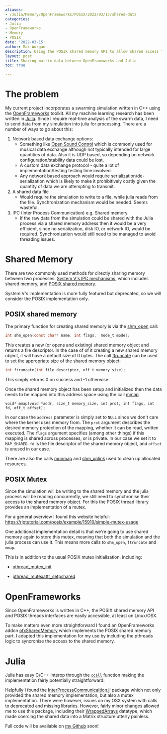 ```yaml
---
aliases:
- /Julia/Memory/OpenFrameworks/POSIX/2022/03/15/shared-data
categories:
- Julia
- OpenFrameworks
- Memory
- POSIX
date: '2022-03-15'
author: Max Worgan
description: Using the POSIX shared memory API to allow shared access to swarm data
layout: post
title: Sharing matrix data between OpenFrameworks and Julia
toc: true

---
```


# The problem

My current project incorporates a swarming simulation written in C++ using the [OpenFrameworks](http://openframeworks.cc) toolkit. All my machine learning research has been written in [Julia](https://julialang.org/). Since I require real-time analysis of the swarm data, I need to send data from my simulation into julia for processing. There are a number of ways to go about this:

1. Network based data exchange options:
    - Something like [Open Sound Control](https://en.wikipedia.org/wiki/Open_Sound_Control) which is commonly used for musical data exchange although not typically intended for large quantities of data. Also it is UDP based, so depending on network configuration/stability data could be lost.
    - A custom data exchange protocol - quite a lot of implementation/testing testing time involved.
    - Any network based approach would require serialization/de-serialization which is likely to make it prohibitively costly given the quantity of data we are attempting to transmit.
2. A shared data file
    - Would require the simulation to write to a file, while julia reads from the file. Synchronization mechanism would be needed. Seems wasteful.
3. IPC (Inter Process Communication) e.g. Shared memory
    - If the raw data from the simulation could be shared with the Julia process via a shared memory address then it would be a very efficient, since no serialization, disk IO, or network IO, would be required. Synchronization would still need to be managed to avoid threading issues.


# Shared Memory
There are two commonly used methods for directly sharing memory between two processes: [System V's IPC mechanisms](https://man7.org/linux/man-pages/man7/sysvipc.7.html), which includes shared memory, and [POSIX shared memory](https://man7.org/linux/man-pages/man7/shm_overview.7.html). 

System V's implementation is more fully featured but deprecated, so we will consider the POSIX implementation only.

## POSIX shared memory

The primary function for creating shared memory is via the [shm_open](https://man7.org/linux/man-pages/man3/shm_open.3.html) call:

```c
int shm_open(const char* name, int flags,  mode_t mode);
```
This creates a new (or opens and existing) shared memory object and returns a file descriptor. In the case of of it creating a new shared memory object, it will have a default size of 0 bytes. The call [ftruncate](https://man7.org/linux/man-pages/man3/ftruncate.3p.html) can be used to set the appropriate size of the shared memory object:

```c
int ftruncate(int file_descriptor, off_t memory_size);
```
This simply returns 0 on success and -1 otherwise.

Once the shared memory object has been setup and initialized then the data needs to be mapped into this address space using the call [mmap](https://man7.org/linux/man-pages/man2/mmap.2.html)

```
void* mmap(void *addr, size_t memory_size, int prot, int flags, int fd, off_t offset);
```
In our case the `address` parameter is simply set to `NULL` since we don't care where the kernel uses memory from. The `prot` argument describes the desired memory protection of the mapping, whether it can be read, written executed. The `flags` argument specifies (among other things) if this mapping is shared across processes, or is private. In our case we set it to `MAP_SHARED`. `fd` is the file descriptor of the shared memory object, and `offset` is unused in our case.

There are also the calls [munmap](https://man7.org/linux/man-pages/man2/mmap.2.html) and [shm_unlink](https://man7.org/linux/man-pages/man3/shm_unlink.3p.html) used to clean up allocated resources.

## POSIX Mutex
Since the simulation will be writing to the shared memory and the julia process will be reading concurrently, we still need to synchronise their access to the shared memory object. For this the POSIX thread library provides an implementation of a mutex.

For a general overview I found this website helpful: 
https://riptutorial.com/posix/example/15910/simple-mutex-usage

One additional implementation detail is that we're going to use shared memory again to store this mutex, meaning that both the simulation and
 the julia process can use it. This means more calls to `shm_open`, `ftruncate` and `mmap`.

 This is in addition to the usual POSIX mutex initialisation, including:

- [pthread_mutex_init](https://man7.org/linux/man-pages/man3/pthread_mutex_init.3p.html)

 - [pthread_mutexattr_setpshared](https://man7.org/linux/man-pages/man3/pthread_mutexattr_getpshared.3.html)


# OpenFrameworks
Since OpenFrameworks is written in C++, the POSIX shared memory API and POSIX threads interfaces are easily accessible, at least on Linux/OSX.

To make matters even more straightforward I found an OpenFrameworks addon [ofxSharedMemory](https://github.com/trentbrooks/ofxSharedMemory) which implements the POSIX shared memory part. I adapted this implementation for my use by including the pthreads logic to syncronise the access to the shared memory. 

# Julia
Julia has easy C/C++ interop through the [`ccall`](https://docs.julialang.org/en/v1/base/c/#ccall) function making the implementation fairly potentially straightforward. 

Helpfully I found the [InterProcessCommunicaltion.jl](https://github.com/emmt/InterProcessCommunication.jl) package which not only provided the shared memory implementation, but also a mutex implementation. There were however, issues on my OSX system with calls to deprecated and missing libraries. However, fairly minor changes allowed me to use this package, including their [WrappedArrays](https://emmt.github.io/InterProcessCommunication.jl/dev/reference/#Wrapped-arrays-1) datatype, which made coercing the shared data into a Matrix structure utterly painless.

Full code will be available  on [my Github](http://github.com/MaxWorgan) soon!
